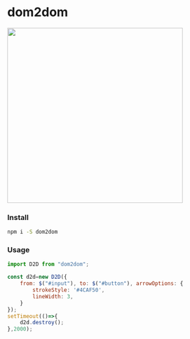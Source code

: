 # dom2dom
<img src="http://blackmiaool.com/dom2dom/preview.gif" width="400"/>

### Install 

```bash
npm i -S dom2dom
```

### Usage

```javascript
import D2D from "dom2dom";

const d2d=new D2D({
    from: $("#input"), to: $("#button"), arrowOptions: {
        strokeStyle: '#4CAF50',
        lineWidth: 3,
    }
});
setTimeout(()=>{
    d2d.destroy();
},2000);
```
